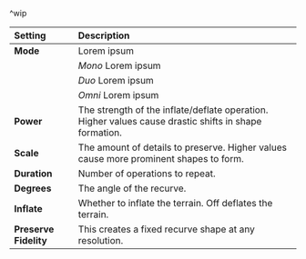^wip

| Setting               | Description                                                                                           |
| :-------------------- | :---------------------------------------------------------------------------------------------------- |
| **Mode**              | Lorem ipsum                                                                                           |
|                       | *Mono* Lorem ipsum                                                                    |
|                       | *Duo* Lorem ipsum                                                                    |
|                       | *Omni* Lorem ipsum                                                                    |
| **Power**             | The strength of the inflate/deflate operation. Higher values cause drastic shifts in shape formation. |
| **Scale**             | The amount of details to preserve. Higher values cause more prominent shapes to form.                 |
| **Duration**          | Number of operations to repeat.                                                                       |
| **Degrees**           | The angle of the recurve.                                                                             |
| **Inflate**           | Whether to inflate the terrain. Off deflates the terrain.                                             |
| **Preserve Fidelity** | This creates a fixed recurve shape at any resolution.                                                 |